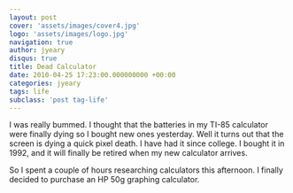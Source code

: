 ```yaml
---
layout: post
cover: 'assets/images/cover4.jpg'
logo: 'assets/images/logo.jpg'
navigation: true
author: jyeary
disqus: true
title: Dead Calculator
date: 2010-04-25 17:23:00.000000000 +00:00
categories: jyeary
tags: life
subclass: 'post tag-life'
---
```

I was really bummed. I thought that the batteries in my TI-85 calculator were finally dying so I bought new ones yesterday. Well it turns out that the screen is dying a quick pixel death. I have had it since college. I bought it in 1992, and it will finally be retired when my new calculator arrives.

So I spent a couple of hours researching calculators this afternoon. I finally decided to purchase an HP 50g graphing calculator.
